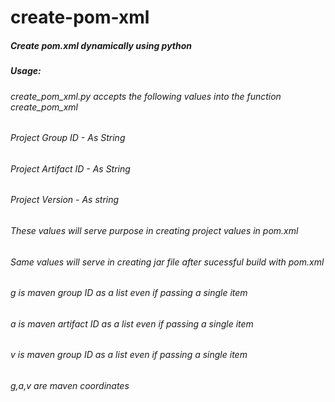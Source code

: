 # create-pom-xml

##### Create pom.xml dynamically using python

##### Usage:
###### create_pom_xml.py accepts the following values into the function create_pom_xml

###### Project Group ID - As String
###### Project Artifact ID  - As String
###### Project Version - As string
###### These values will serve purpose in creating project values in pom.xml
###### Same values will serve in creating jar file after sucessful build with pom.xml
###### g is maven group ID as a list even if passing a single item
###### a is maven artifact ID as a list even if passing a single item
###### v is maven group ID as a list even if passing a single item
###### g,a,v are maven coordinates
 
